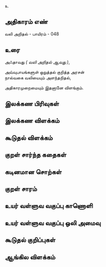 உ


## அதிகாரம் எண்

வலி அறிதல் - பாயிரம் - 048

## உரை

அஃதாவது _( வலி அறிதல் ஆவது )_,  

அவ்வுபாயங்களுள் ஒறுத்தல் குறித்த அரசன்  
நால்வகை வலியையும் அளந்தறிதல்,  

அதிகாரமுறைமையும் இதனானே விளங்கும்.

## இலக்கண பிரிவுகள் 


## இலக்கண விளக்கம்


## கூடுதல் விளக்கம்


## குறள் சார்ந்த கதைகள் 


## கடினமான சொற்கள்


## குறள் சாரம் 


## உயர் வள்ளுவ வகுப்பு காணொளி


## உயர் வள்ளுவ வகுப்பு ஒலி அமைவு 


## கூடுதல் குறிப்புகள்


## ஆங்கில விளக்கம்

